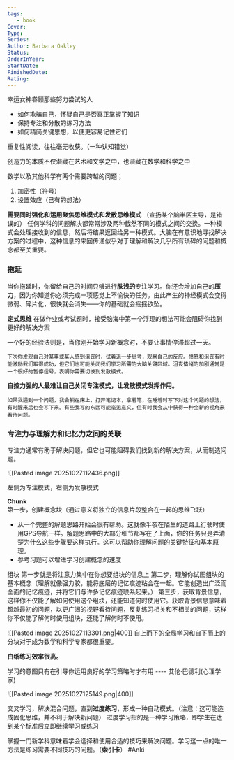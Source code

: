 ```yaml
---
tags: 
   - book 
Cover: 
Type: 
Series: 
Author: Barbara Oakley
Status: 
OrderInYear:
StartDate: 
FinishedDate:
Rating: 
---
```





幸运女神眷顾那些努力尝试的人

- 如何欺骗自己，怀疑自己是否真正掌握了知识
- 保持专注和分散的练习方法
- 如何精简关键思想，以便更容易记住它们


重复性阅读，往往毫无收获。（一种认知错觉）

创造力的本质不仅潜藏在艺术和文学之中，也潜藏在数学和科学之中


数学以及其他科学有两个需要跨越的问题；
1. 加密性（符号）
2. 设置效应（已有的想法）

**需要同时强化和运用聚焦思维模式和发散思维模式** （宣扬某个脑半区主导，是错误的）
任何学科的问题解决都常常涉及两种截然不同的模式之间的交换。一种模式会处理接收到的信息，然后将结果返回给另一种模式。大脑在有意识地寻找解决方案的过程中，这种信息的来回传递似乎对于理解和解决几乎所有琐碎的问题和概念都至关重要。


### 拖延

当你拖延时，你留给自己的时间只够进行**肤浅的**专注学习。你还会增加自己的**压力**，因为你知道你必须完成一项感觉上不愉快的任务。由此产生的神经模式会变得微弱、碎片化，很快就会消失——你的基础就会摇摇欲坠。



**定式思维**
在做作业或考试题时，接受脑海中第一个浮现的想法可能会阻碍你找到更好的解决方案


一个好的经验法则是，当你刚开始学习新概念时，不要让事情停滞超过一天。

```ad-note
下次你发现自己对某事或某人感到沮丧时，试着退一步思考，观察自己的反应。愤怒和沮丧有时能激励我们取得成功，但它们也可能关闭我们学习所需的大脑关键区域。沮丧情绪的加剧通常是一个很好的暂停信号，表明你需要切换到发散模式。
```

**自控力强的人最难让自己关闭专注模式，让发散模式发挥作用。**

```ad-note
如果我遇到一个问题，我会躺在床上，打开笔记本，拿着笔，在睡着时写下对这个问题的想法，有时醒来后也会写下来。有些我写的东西可能毫无意义，但有时我会从中获得一种全新的视角来看待问题。
```


### 专注力与理解力和记忆力之间的关联
专注力通常有助于解决问题，但它也可能阻碍我们找到新的解决方案，从而制造问题。

![[Pasted image 20251027112436.png]]

左侧为专注模式，右侧为发散模式

**Chunk**
第一步，创建概念块（通过意义将独立的信息片段整合在一起的思维飞跃）
- 从一个完整的解题思路开始会很有帮助。这就像半夜在陌生的道路上行驶时使用GPS导航一样。解题思路中的大部分细节都写在了上面，你的任务只是弄清楚为什么这些步骤要这样执行。这可以帮助你理解问题的关键特征和基本原理。
- 参考习题可以增进学习创建概念的速度


组块
第一步就是将注意力集中在你想要组块的信息上
第二步，理解你试图组块的基本概念（理解就像强力胶，能将底层的记忆痕迹粘合在一起。它能创造出广泛而全面的记忆痕迹，并将它们与许多记忆痕迹联系起来。）
第三步，获取背景信息，这样你不仅能了解如何使用这个组块，还能知道何时使用它。获取背景信息意味着超越最初的问题，以更广阔的视野看待问题，反复练习相关和不相关的问题，这样你不仅能了解何时使用组块，还能了解何时不使用。


![[Pasted image 20251027113301.png|400]]
自上而下的全局学习和自下而上的分块对于成为数学和科学专家都很重要。


**白纸练习效率很高。**

学习的意图只有在引导你运用良好的学习策略时才有用 ---- 艾伦·巴德利(心理学家)

![[Pasted image 20251027125149.png|400]]



交叉学习，解决混合问题，直到**过度练习**，形成一种自动模式。（注意：这可能造成固化思维，并不利于解决新问题）
	过度学习指的是一种学习策略，即学生在达到某个标准后立即继续学习或练习

掌握一门新学科意味着学会选择和使用合适的技巧来解决问题。学习这一点的唯一方法是练习需要不同技巧的问题。（**索引卡**）
#Anki 


























